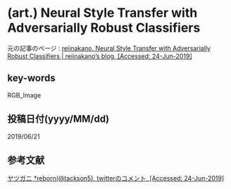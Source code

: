 # (art.) Neural Style Transfer with Adversarially Robust Classifiers

元の記事のページ : [reiinakano, Neural Style Transfer with Adversarially Robust Classifiers | reiinakano’s blog, [Accessed: 24-Jun-2019]](https://reiinakano.com/2019/06/21/robust-neural-style-transfer.html)

## key-words
RGB_Image

## 投稿日付(yyyy/MM/dd)
2019/06/21

## 参考文献
[ヤツガニ †reborn(@tackson5), twitterのコメント, [Accessed: 24-Jun-2019]](https://twitter.com/tackson5/status/1144412984090886144)